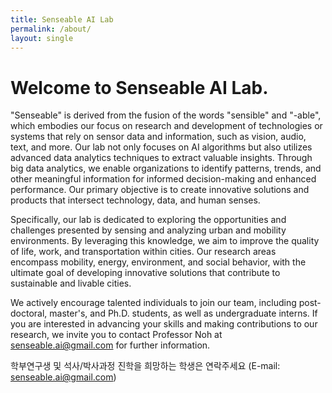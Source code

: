 ```yaml
---
title: Senseable AI Lab
permalink: /about/
layout: single
---
```

# Welcome to Senseable AI Lab.
"Senseable" is derived from the fusion of the words "sensible" and "-able", 
which embodies our focus on research and development of technologies or systems that rely on sensor data and information, such as vision, audio, text, and more. Our lab not only focuses on AI algorithms but also utilizes advanced data analytics techniques to extract valuable insights. Through big data analytics, we enable organizations to identify patterns, trends, and other meaningful information for informed decision-making and enhanced performance. Our primary objective is to create innovative solutions and products that intersect technology, data, and human senses.    

Specifically, our lab is dedicated to exploring the opportunities and challenges presented by sensing and analyzing urban and mobility environments. By leveraging this knowledge, we aim to improve the quality of life, work, and transportation within cities. Our research areas encompass mobility, energy, environment, and social behavior, with the ultimate goal of developing innovative solutions that contribute to sustainable and livable cities.
    
We actively encourage talented individuals to join our team, including post-doctoral, master's, and Ph.D. students, as well as undergraduate interns. If you are interested in advancing your skills and making contributions to our research, we invite you to contact Professor Noh at senseable.ai@gmail.com for further information.
  
학부연구생 및 석사/박사과정 진학을 희망하는 학생은 연락주세요 (E-mail: senseable.ai@gmail.com)



